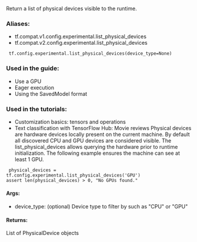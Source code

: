 Return a list of physical devices visible to the runtime.
### Aliases:
- tf.compat.v1.config.experimental.list_physical_devices
- tf.compat.v2.config.experimental.list_physical_devices

```
 tf.config.experimental.list_physical_devices(device_type=None)
```
### Used in the guide:
- Use a GPU
- Eager execution
- Using the SavedModel format
### Used in the tutorials:
- Customization basics: tensors and operations
- Text classification with TensorFlow Hub: Movie reviews
Physical devices are hardware devices locally present on the current machine. By default all discovered CPU and GPU devices are considered visible. The list_physical_devices allows querying the hardware prior to runtime initialization.
The following example ensures the machine can see at least 1 GPU.

```
 physical_devices = tf.config.experimental.list_physical_devices('GPU')
assert len(physical_devices) > 0, "No GPUs found."
```
#### Args:
- device_type: (optional) Device type to filter by such as "CPU" or "GPU"
#### Returns:
List of PhysicalDevice objects
